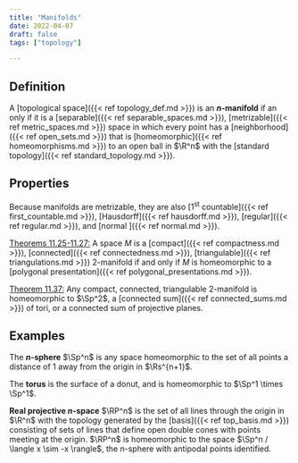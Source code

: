 ```yaml
---
title: "Manifolds"
date: 2022-04-07
draft: false
tags: ["topology"]

---
```


## Definition
A [topological space]({{< ref topology_def.md >}}) is an **$n$-manifold** if an only if it is a [separable]({{< ref separable_spaces.md >}}), [metrizable]({{< ref metric_spaces.md >}}) space in which every point has a [neighborhood]({{< ref open_sets.md >}}) that is [homeomorphic]({{< ref homeomorphisms.md >}}) to an open ball in $\R^n$ with the [standard topology]({{< ref standard_topology.md >}}).

## Properties
Because manifolds are metrizable, they are also [1<sup>st</sup> countable]({{< ref first_countable.md >}}), [Hausdorff]({{< ref hausdorff.md >}}), [regular]({{< ref regular.md >}}), and [normal ]({{< ref normal.md >}}).

[Theorems 11.25-11.27:](\work.pdf#page=125) A space $M$ is a [compact]({{< ref compactness.md >}}), [connected]({{< ref connectedness.md >}}), [triangulable]({{< ref triangulations.md >}}) 2-manifold if and only if $M$ is homeomorphic to a [polygonal presentation]({{< ref polygonal_presentations.md >}}). 

[Theorem 11.37:](\work.pdf#page=140) Any compact, connected, triangulable 2-manifold is homeomorphic to $\Sp^2$, a [connected sum]({{< ref connected_sums.md >}}) of tori, or a connected sum of projective planes. 

## Examples
The **$n$-sphere** $\Sp^n$ is any space homeomorphic to the set of all points a distance of $1$ away from the origin in $\Rs^{n+1}$. 

The **torus** is the surface of a donut, and is homeomorphic to $\Sp^1 \times \Sp^1$. 

**Real projective $n$-space** $\RP^n$ is the set of all lines through the origin in $\R^n$ with the topology generated by the [basis]({{< ref top_basis.md >}}) consisting of sets of lines that define open double cones with points meeting at the origin. $\RP^n$ is homeomorphic to the space $\Sp^n / \langle x \sim -x \rangle$, the $n$-sphere with antipodal points identified. 
